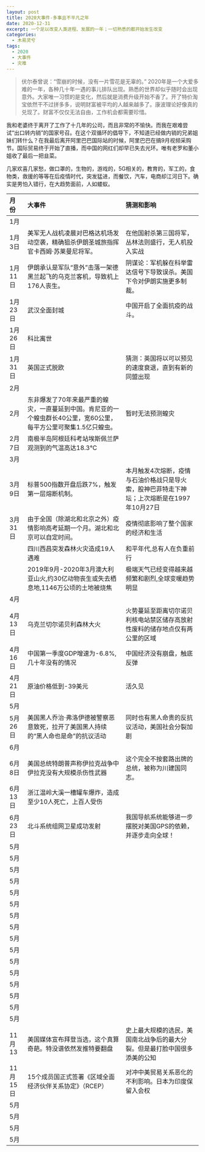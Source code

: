```yaml
---
layout: post
title: 2020大事件-多事且不平凡之年
date: 2020-12-31
excerpt: 一个足以改变人类进程、发展的一年；一切熟悉的都开始发生改变
categories:
  - 木易灵兮
tags:
  - 2020
  - 大事件
  - 灾难
---
```

> 伏尔泰曾说：“雪崩的时候，没有一片雪花是无辜的。”
2020年是一个大爱多难的一年，各种几十年一遇的事儿排队出现。熟悉的世界却似乎随时会出现意外。大家唯一习惯的是变化，然后就是消费升级开始不香了。开了特价淘宝依然干不过拼多多，说明财富被平均的人越来越多了。康波理论好像真的兑现了。财富不仅仅无法自由，工作机会都需要珍惜。

我和老婆终于离开了工作了十几年的公司，而且非常的不愉快。而我在艰难尝试“出口转内销”的国家号召。在这个双循环的倡导下，不知道已经做内销的兄弟姐妹们转什么？在我最后离开阿里巴巴国际站的时候，阿里巴巴在搞9月视频采购节。国际贸易终于开始了直播，而中国的网红们却早已失去光环。唯有老罗和董小姐收了最后一把韭菜。

几家欢喜几家愁，做口罩的，生物的，游戏的，5G相关的，教育的，军工的，食物类，救援的等等在后疫情时代，突发猛进，而餐饮，汽车，电商却江河日下。确实是男怕入错行，在大趋势面前，人如蝼蚁。

| 月份               | 大事件      | 猜测和影响      |
|:-------------------|:------------|:------------|
| 1月         |           |         |
| 1月3日      | 美军无人战机凌晨对巴格达机场发动空袭，精确狙杀伊朗圣城旅指挥官卡西姆·苏莱曼尼将军。 | 在他国射杀第三国将军，丛林法则盛行，无人机投入实战 |
| 1月11日     | 伊朗承认是军队“意外”击落一架德黑兰起飞的乌克兰客机，导致机上176人丧生。 | 阴谋论：军机躲在科举雷达信号下导致误杀。美国下令对伊朗实施更多制裁。   |
| 1月23日     | 武汉全面封城         | 中国开启了全面抗疫的战斗。       |
| 1月26日     | 科比离世         |          |
| 1月31日     | 英国正式脱欧         | 猜测：英国将以可以预见的速度衰退，直到有新的同盟出现 |
| 2月         |           |         |
| 2月         | 东非爆发了70年来最严重的蝗灾，一直蔓延到中国。肯尼亚的一个蝗虫群长40公里，宽60公里，每平方公里可聚集1.5亿只蝗虫。 | 暂时无法预测蝗灾  |
| 2月7日      | 南极半岛阿根廷科考站埃斯佩兰萨观测到的气温高达18.3℃          |         |
| 3月         |           |         |
| 3月9日      | 标普500指数开盘后跌7%，触发第一层熔断机制。| 本月触发4次熔断，疫情与石油价格战只是导火索，股神巴菲特走下神坛；上次熔断是在1997年10月27日       |
| 3月31日   | 由于全国（除湖北和北京之外）疫情影响高考延期一个月。湖北和北京可以自定时间。       | 疫情彻底影响了整个国家的经济和生活       |
|           | 四川西昌突发森林火灾造成19人遇难         |  和平年代,总有人在负重前行      |
|           | 2019年9月-2020年3月澳大利亚山火,约30亿动物丧生或失去栖息地,1146万公顷的土地被烧焦  |  极端天气已经变得越来越频繁和剧烈,全球变暖趋势明显  |
| 4月         |           |         |
| 4月13日     | 乌克兰切尔诺贝利森林大火 | 火势蔓延至距离切尔诺贝利核电站禁区储存高放射性废料的储存地点仅有两公里的区域 |
| 4月16日     | 中国第一季度GDP增速为-6.8%,几十年没有的情况         | 中国经济没有崩盘，触底反弹       |
| 4月21日     | 原油价格低到-39美元        | 活久见       |
| 5月         |           |         |
| 5月26日     | 美国黑人乔治·弗洛伊德被警察恶意致死，拉开了美国黑人持续的“黑人命也是命”的抗议活动          | 同时也有黑人命贵的反抗议活动，美国社会分裂加剧        |
| 6月         |           |         |
| 6月8日      | 美国总统特朗普声称伊拉克战争中伊拉克没有大规模杀伤性武器          | 这个完全不按套路出牌的总统，被称为川建国同志。        |
| 6月13日     | 浙江温岭大溪一槽罐车爆炸，造成至少10人死亡，上百人受伤          |         |
| 6月23日     | 北斗系统组网卫星成功发射          |  我国导航系统能够进一步摆脱对美国GPS的依赖，并逐步走向全球！       |
| 5月         |           |         |
| 5月         |           |         |
| 5月         |           |         |
| 5月         |           |         |
| 5月         |           |         |
| 5月         |           |         |
| 5月         |           |         |
| 5月         |           |         |
| 5月         |           |         |
| 5月         |           |         |
| 5月         |           |         |
| 5月         |           |         |
| 5月         |           |         |
| 5月         |           |         |
| 5月         |           |         |
| 5月         |           |         |
| 11月13    | 美国媒体宣布拜登当选，这个真算奇葩。特没谱依然发推特要翻盘    | 史上最大规模的选民，美国南北战争后的最大分裂。但是最打脸中国很多添美的公知  |
| 11月15日  |15个成员国正式签署《区域全面经济伙伴关系协定》（RCEP）  | 对冲中美贸易关系恶化的不利影响。日本为印度保留入会权 |
| 5月         |           |         |
| 5月         |           |         |
| 5月         |           |         |
| 5月         |           |         |
